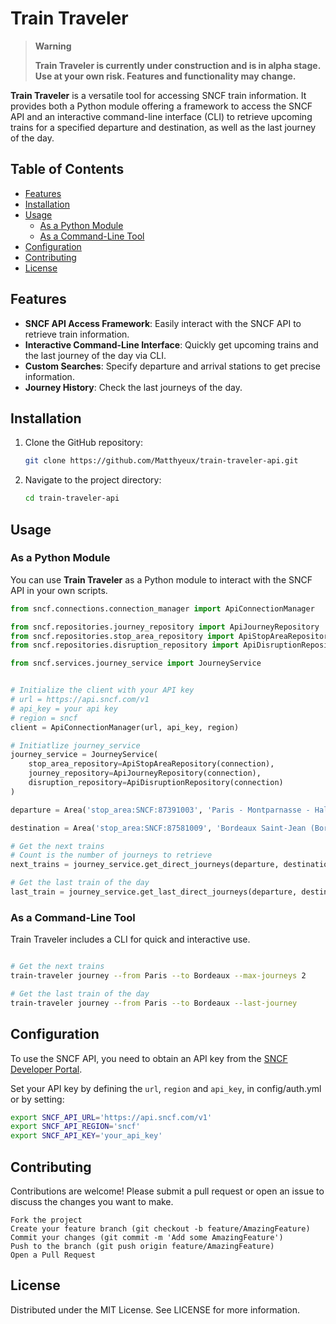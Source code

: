 # Train Traveler

> **Warning**
> 
> **Train Traveler is currently under construction and is in alpha stage. Use at your own risk. Features and functionality may change.**


**Train Traveler** is a versatile tool for accessing SNCF train information. It provides both a Python module offering a framework to access the SNCF API and an interactive command-line interface (CLI) to retrieve upcoming trains for a specified departure and destination, as well as the last journey of the day.

## Table of Contents

- [Features](#features)
- [Installation](#installation)
- [Usage](#usage)
  - [As a Python Module](#as-a-python-module)
  - [As a Command-Line Tool](#as-a-command-line-tool)
- [Configuration](#configuration)
- [Contributing](#contributing)
- [License](#license)

## Features

- **SNCF API Access Framework**: Easily interact with the SNCF API to retrieve train information.
- **Interactive Command-Line Interface**: Quickly get upcoming trains and the last journey of the day via CLI.
- **Custom Searches**: Specify departure and arrival stations to get precise information.
- **Journey History**: Check the last journeys of the day.

## Installation

1. Clone the GitHub repository:

    ```bash
    git clone https://github.com/Matthyeux/train-traveler-api.git
    ```

2. Navigate to the project directory:

    ```bash
    cd train-traveler-api
    ```

## Usage

### As a Python Module

You can use **Train Traveler** as a Python module to interact with the SNCF API in your own scripts.

```python
from sncf.connections.connection_manager import ApiConnectionManager

from sncf.repositories.journey_repository import ApiJourneyRepository 
from sncf.repositories.stop_area_repository import ApiStopAreaRepository
from sncf.repositories.disruption_repository import ApiDisruptionRepository

from sncf.services.journey_service import JourneyService


# Initialize the client with your API key
# url = https://api.sncf.com/v1
# api_key = your api key
# region = sncf
client = ApiConnectionManager(url, api_key, region)

# Initiatlize journey_service
journey_service = JourneyService(
    stop_area_repository=ApiStopAreaRepository(connection),
    journey_repository=ApiJourneyRepository(connection),
    disruption_repository=ApiDisruptionRepository(connection)
)

departure = Area('stop_area:SNCF:87391003', 'Paris - Montparnasse - Hall 1 & 2 (Paris)', 'Paris - Montparnasse - Hall 1 & 2', {'lon': '2.320514', 'lat': '48.841172'})

destination = Area('stop_area:SNCF:87581009', 'Bordeaux Saint-Jean (Bordeaux)', 'Bordeaux Saint-Jean', {'lon': '-0.556697', 'lat': '44.825873'})

# Get the next trains
# Count is the number of journeys to retrieve
next_trains = journey_service.get_direct_journeys(departure, destination, count=2)

# Get the last train of the day
last_train = journey_service.get_last_direct_journeys(departure, destination)
```

### As a Command-Line Tool

Train Traveler includes a CLI for quick and interactive use.

```bash

# Get the next trains
train-traveler journey --from Paris --to Bordeaux --max-journeys 2

# Get the last train of the day
train-traveler journey --from Paris --to Bordeaux --last-journey
```

## Configuration

To use the SNCF API, you need to obtain an API key from the [SNCF Developer Portal](https://numerique.sncf.com/startup/api/token-developpeur/).


Set your API key by defining the `url`, `region` and `api_key`, in config/auth.yml or by setting:

```bash
export SNCF_API_URL='https://api.sncf.com/v1'
export SNCF_API_REGION='sncf'
export SNCF_API_KEY='your_api_key'
```

## Contributing

Contributions are welcome! Please submit a pull request or open an issue to discuss the changes you want to make.

    Fork the project
    Create your feature branch (git checkout -b feature/AmazingFeature)
    Commit your changes (git commit -m 'Add some AmazingFeature')
    Push to the branch (git push origin feature/AmazingFeature)
    Open a Pull Request

## License

Distributed under the MIT License. See LICENSE for more information.